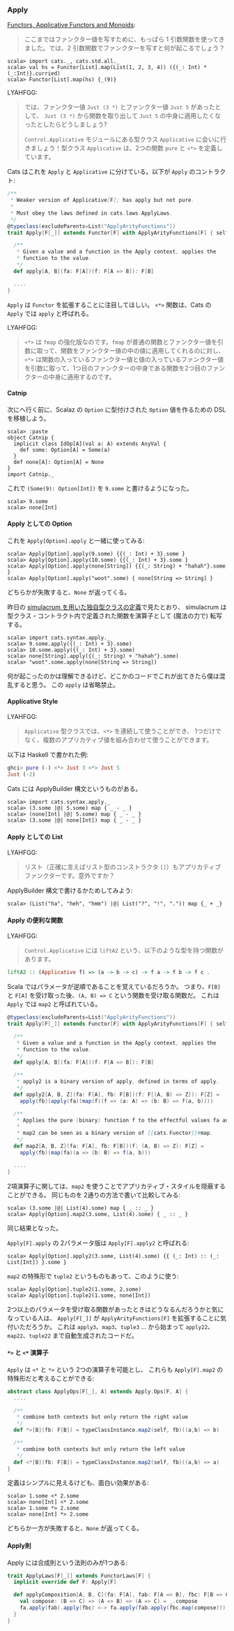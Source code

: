 
  [fafm]: http://learnyouahaskell.com/functors-applicative-functors-and-monoids
  [mootws]: making-our-own-typeclass-with-simulacrum.html

### Apply

[Functors, Applicative Functors and Monoids][fafm]:

> ここまではファンクター値を写すために、もっぱら 1 引数関数を使ってきました。では、2 引数関数でファンクターを写すと何が起こるでしょう？

```console
scala> import cats._, cats.std.all._
scala> val hs = Functor[List].map(List(1, 2, 3, 4)) ({(_: Int) * (_:Int)}.curried)
scala> Functor[List].map(hs) {_(9)}
```

LYAHFGG:

> では、ファンクター値 `Just (3 *)` とファンクター値 `Just 5` があったとして、
> `Just (3 *)` から関数を取り出して `Just 5` の中身に適用したくなったとしたらどうしましょう?
>
> `Control.Applicative` モジュールにある型クラス `Applicative` に会いに行きましょう！型クラス `Applicative` は、2つの関数 `pure` と `<*>` を定義しています。

Cats はこれを `Apply` と `Applicative` に分けている。以下が `Apply` のコントラクト:

```scala
/**
 * Weaker version of Applicative[F]; has apply but not pure.
 *
 * Must obey the laws defined in cats.laws.ApplyLaws.
 */
@typeclass(excludeParents=List("ApplyArityFunctions"))
trait Apply[F[_]] extends Functor[F] with ApplyArityFunctions[F] { self =>

  /**
   * Given a value and a function in the Apply context, applies the
   * function to the value.
   */
  def apply[A, B](fa: F[A])(f: F[A => B]): F[B]

  ....
}
```

`Apply` は `Functor` を拡張することに注目してほしい。
`<*>` 関数は、Cats の `Apply` では `apply` と呼ばれる。

LYAHFGG:

> `<*>` は `fmap` の強化版なのです。`fmap` が普通の関数とファンクター値を引数に取って、関数をファンクター値の中の値に適用してくれるのに対し、`<*>` は関数の入っているファンクター値と値の入っているファンクター値を引数に取って、1つ目のファンクターの中身である関数を2つ目のファンクターの中身に適用するのです。

#### Catnip

次にへ行く前に、Scalaz の `Option` に型付けされた `Option` 値を作るための DSL を移植しよう。

```console
scala> :paste
object Catnip {
  implicit class IdOp[A](val a: A) extends AnyVal {
    def some: Option[A] = Some(a)
  }
  def none[A]: Option[A] = None
}
import Catnip._
```

これで `(Some(9): Option[Int])` を `9.some` と書けるようになった。

```console
scala> 9.some
scala> none[Int]
```

#### Apply としての Option

これを `Apply[Option].apply` と一緒に使ってみる:

```console
scala> Apply[Option].apply(9.some) {{(_: Int) + 3}.some }
scala> Apply[Option].apply(10.some) {{(_: Int) + 3}.some }
scala> Apply[Option].apply(none[String]) {{(_: String) + "hahah"}.some }
scala> Apply[Option].apply("woot".some) { none[String => String] }
```

どちらかが失敗すると、`None` が返ってくる。

昨日の [simulacrum を用いた独自型クラスの定義][mootws]で見たとおり、
simulacrum は型クラス・コントラクト内で定義された関数を演算子として (魔法の力で) 転写する。

```console
scala> import cats.syntax.apply._
scala> 9.some.apply({(_: Int) + 3}.some)
scala> 10.some.apply({(_: Int) + 3}.some)
scala> none[String].apply({(_: String) + "hahah"}.some)
scala> "woot".some.apply(none[String => String])
```

何が起こったのかは理解できるけど、どこかのコードでこれが出てきたら僕は混乱すると思う。
この `apply` は省略禁止。

#### Applicative Style

LYAHFGG:

> `Applicative` 型クラスでは、`<*>` を連続して使うことができ、
> 1つだけでなく、複数のアプリカティブ値を組み合わせて使うことができます。

以下は Haskell で書かれた例:

```haskell
ghci> pure (-) <*> Just 3 <*> Just 5
Just (-2)
```

Cats には ApplyBuilder 構文というものがある。

```console
scala> import cats.syntax.apply._
scala> (3.some |@| 5.some) map { _ - _ }
scala> (none[Int] |@| 5.some) map { _ - _ }
scala> (3.some |@| none[Int]) map { _ - _ }
```

#### Apply としての List

LYAHFGG:

> リスト（正確に言えばリスト型のコンストラクタ `[]`）もアプリカティブファンクターです。意外ですか？

ApplyBuilder 構文で書けるかためしてみよう:

```console
scala> (List("ha", "heh", "hmm") |@| List("?", "!", ".")) map {_ + _}
```

#### Apply の便利な関数

LYAHFGG:

> `Control.Applicative` には `liftA2` という、以下のような型を持つ関数があります。

```haskell
liftA2 :: (Applicative f) => (a -> b -> c) -> f a -> f b -> f c .
```

Scala ではパラメータが逆順であることを覚えているだろうか。
つまり、`F[B]` と `F[A]` を受け取った後、`(A, B) => C` という関数を受け取る関数だ。
これは `Apply` では `map2` と呼ばれている。

```scala
@typeclass(excludeParents=List("ApplyArityFunctions"))
trait Apply[F[_]] extends Functor[F] with ApplyArityFunctions[F] { self =>

  /**
   * Given a value and a function in the Apply context, applies the
   * function to the value.
   */
  def apply[A, B](fa: F[A])(f: F[A => B]): F[B]

  /**
   * apply2 is a binary version of apply, defined in terms of apply.
   */
  def apply2[A, B, Z](fa: F[A], fb: F[B])(f: F[(A, B) => Z]): F[Z] =
    apply(fb)(apply(fa)(map(f)(f => (a: A) => (b: B) => f(a, b))))

  /**
   * Applies the pure (binary) function f to the effectful values fa and fb.
   *
   * map2 can be seen as a binary version of [[cats.Functor]]#map.
   */
  def map2[A, B, Z](fa: F[A], fb: F[B])(f: (A, B) => Z): F[Z] =
    apply(fb)(map(fa)(a => (b: B) => f(a, b)))

  ....
}
```

2項演算子に関しては、`map2` を使うことでアプリカティブ・スタイルを隠蔽することができる。
同じものを 2通りの方法で書いて比較してみる:

```console
scala> (3.some |@| List(4).some) map { _ :: _ }
scala> Apply[Option].map2(3.some, List(4).some) { _ :: _ }
```

同じ結果となった。

`Apply[F].apply` の 2パラメータ版は `Apply[F].apply2` と呼ばれる:

```console
scala> Apply[Option].apply2(3.some, List(4).some) {{ (_: Int) :: (_: List[Int]) }.some }
```

`map2` の特殊形で `tuple2` というものもあって、このように使う:

```console
scala> Apply[Option].tuple2(1.some, 2.some)
scala> Apply[Option].tuple2(1.some, none[Int])
```

2つ以上のパラメータを受け取る関数があったときはどうなるんだろうかと気になっている人は、
`Apply[F[_]]` が `ApplyArityFunctions[F]` を拡張することに気付いただろうか。
これは `apply3`、`map3`、`tuple3` ... から始まって
`apply22`、`map22`、`tuple22` まで自動生成されたコードだ。

#### `*>` と `<*` 演算子

`Apply` は `<*` と `*>` という 2つの演算子を可能とし、
これらも `Apply[F].map2` の特殊形だと考えることができる:

```scala
abstract class ApplyOps[F[_], A] extends Apply.Ops[F, A] {
  ....

  /**
   * combine both contexts but only return the right value
   */
  def *>[B](fb: F[B]) = typeClassInstance.map2(self, fb)((a,b) => b)

  /**
   * combine both contexts but only return the left value
   */
  def <*[B](fb: F[B]) = typeClassInstance.map2(self, fb)((a,b) => a)
}
```

定義はシンプルに見えるけども、面白い効果がある:

```console
scala> 1.some <* 2.some
scala> none[Int] <* 2.some
scala> 1.some *> 2.some
scala> none[Int] *> 2.some
```

どちらか一方が失敗すると、`None` が返ってくる。

#### Apply則

Apply には合成則という法則のみが1つある:

```scala
trait ApplyLaws[F[_]] extends FunctorLaws[F] {
  implicit override def F: Apply[F]

  def applyComposition[A, B, C](fa: F[A], fab: F[A => B], fbc: F[B => C]): IsEq[F[C]] = {
    val compose: (B => C) => (A => B) => (A => C) = _.compose
    fa.apply(fab).apply(fbc) <-> fa.apply(fab.apply(fbc.map(compose)))
  }
}
```
